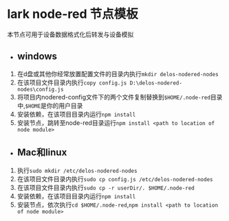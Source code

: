# lark node-red 节点模板

本节点可用于设备数据格式化后转发与设备模拟

* ## windows
1. 在d盘或其他你经常放置配置文件的目录内执行`mkdir delos-nodered-nodes`
2. 在该项目文件目录内执行`copy config.js D:\delos-nodered-nodes\config.js`
3. 将项目内nodered-config文件下的两个文件复制替换到`$HOME/.node-red`目录中,`$HOME`是你的用户目录
4. 安装依赖，在该项目目录内运行`npm install`
5. 安装节点，跳转至node-red目录运行`npm install <path to location of node module>`

* ## Mac和linux
1. 执行`sudo mkdir /etc/delos-nodered-nodes`
2. 在该项目文件目录内执行`sudo cp config.js /etc/delos-nodered-nodes`
3. 在该项目文件目录内执行`sudo cp -r userDir/. $HOME/.node-red`
4. 安装依赖，在该项目目录内运行`npm install`
5. 安装节点，依次执行`cd $HOME/.node-red`,`npm install <path to location of node module>`

